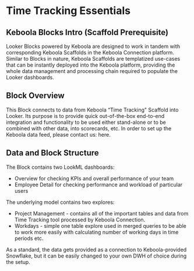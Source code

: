 # Time Tracking Essentials

## Keboola Blocks Intro (Scaffold Prerequisite)
Looker Blocks powered by Keboola are designed to work in tandem with corresponding Keboola Scaffolds in the Keboola Connection platform. Similar to Blocks in nature, Keboola Scaffolds are templatized use-cases that can be instantly deployed into the Keboola platform, providing the whole data management and processing chain required to populate the Looker dashboards.

## Block Overview
This Block connects to data from Keboola “Time Tracking" Scaffold into Looker. Its purpose is to provide quick out-of-the-box end-to-end integration and functionality to be used either stand-alone or to be combined with other data, into scorecards, etc. In order to set up the Keboola data feed, please contact us: here.

## Data and Block Structure
The Block contains two LookML dashboards:

 - Overview for checking KPIs and overall performance of your team
 - Employee Detail for checking performance and workload of particular users


The underlying model contains two explores:

 - Project Management - contains all of the important tables and data from Time Tracking tool processed by Keboola Connection.
 - Workdays - simple one table explore used in merged queries to be able to work more easily with calculating number of working days in time periods etc.

As a standard, the data gets provided as a connection to Keboola-provided Snowflake, but it can be easily changed to your own DWH of choice during the setup.
